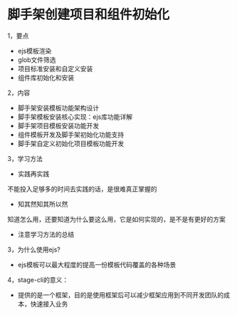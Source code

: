 # 脚手架创建项目和组件初始化

1，要点

- ejs模板渲染
- glob文件筛选
- 项目标准安装和自定义安装
- 组件库初始化和安装

2，内容

- 脚手架安装模板功能架构设计
- 脚手架模板安装核心实现：ejs库功能详解
- 脚手架项目模板安装功能开发
- 组件模板开发及脚手架初始化功能支持
- 脚手架自定义初始化项目模板功能开发

3，学习方法

- 实践再实践

不能投入足够多的时间去实践的话，是很难真正掌握的

- 知其然知其所以然

知道怎么用，还要知道为什么要这么用，它是如何实现的，是不是有更好的方案

- 注意学习方法的总结

3，为什么使用ejs?

- ejs模板可以最大程度的提高一份模板代码覆盖的各种场景

4，stage-cli的意义：

- 提供的是一个框架，目的是使用框架后可以减少框架应用到不同开发团队的成本，快速接入业务